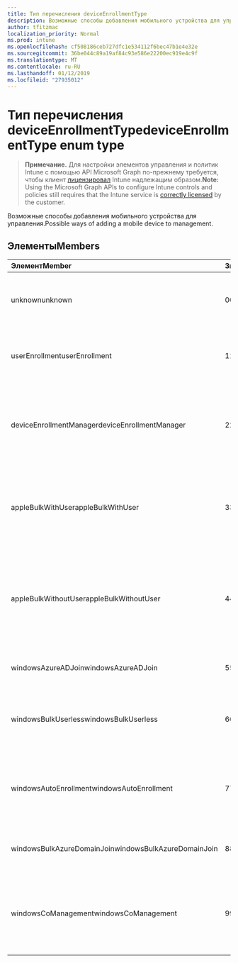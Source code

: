 ```yaml
---
title: Тип перечисления deviceEnrollmentType
description: Возможные способы добавления мобильного устройства для управления.
author: tfitzmac
localization_priority: Normal
ms.prod: intune
ms.openlocfilehash: cf508186ceb727dfc1e534112f6bec47b1e4e32e
ms.sourcegitcommit: 36be044c89a19af84c93e586e22200ec919e4c9f
ms.translationtype: MT
ms.contentlocale: ru-RU
ms.lasthandoff: 01/12/2019
ms.locfileid: "27935012"
---
```

# <a name="deviceenrollmenttype-enum-type"></a><span data-ttu-id="e56c1-103">Тип перечисления deviceEnrollmentType</span><span class="sxs-lookup"><span data-stu-id="e56c1-103">deviceEnrollmentType enum type</span></span>

> <span data-ttu-id="e56c1-104">**Примечание.** Для настройки элементов управления и политик Intune с помощью API Microsoft Graph по-прежнему требуется, чтобы клиент [лицензировал](https://go.microsoft.com/fwlink/?linkid=839381) Intune надлежащим образом.</span><span class="sxs-lookup"><span data-stu-id="e56c1-104">**Note:** Using the Microsoft Graph APIs to configure Intune controls and policies still requires that the Intune service is [correctly licensed](https://go.microsoft.com/fwlink/?linkid=839381) by the customer.</span></span>

<span data-ttu-id="e56c1-105">Возможные способы добавления мобильного устройства для управления.</span><span class="sxs-lookup"><span data-stu-id="e56c1-105">Possible ways of adding a mobile device to management.</span></span>
## <a name="members"></a><span data-ttu-id="e56c1-106">Элементы</span><span class="sxs-lookup"><span data-stu-id="e56c1-106">Members</span></span>
|<span data-ttu-id="e56c1-107">Элемент</span><span class="sxs-lookup"><span data-stu-id="e56c1-107">Member</span></span>|<span data-ttu-id="e56c1-108">Значение</span><span class="sxs-lookup"><span data-stu-id="e56c1-108">Value</span></span>|<span data-ttu-id="e56c1-109">Описание</span><span class="sxs-lookup"><span data-stu-id="e56c1-109">Description</span></span>|
|:---|:---|:---|
|<span data-ttu-id="e56c1-110">unknown</span><span class="sxs-lookup"><span data-stu-id="e56c1-110">unknown</span></span>|<span data-ttu-id="e56c1-111">0</span><span class="sxs-lookup"><span data-stu-id="e56c1-111">0</span></span>|<span data-ttu-id="e56c1-112">Тип регистрации значения по умолчанию не собираются.</span><span class="sxs-lookup"><span data-stu-id="e56c1-112">Default value, enrollment type was not collected.</span></span>|
|<span data-ttu-id="e56c1-113">userEnrollment</span><span class="sxs-lookup"><span data-stu-id="e56c1-113">userEnrollment</span></span>|<span data-ttu-id="e56c1-114">1</span><span class="sxs-lookup"><span data-stu-id="e56c1-114">1</span></span>|<span data-ttu-id="e56c1-115">Регистрация управляемых пользователя по каналу BYOD.</span><span class="sxs-lookup"><span data-stu-id="e56c1-115">User driven enrollment through BYOD channel.</span></span>|
|<span data-ttu-id="e56c1-116">deviceEnrollmentManager</span><span class="sxs-lookup"><span data-stu-id="e56c1-116">deviceEnrollmentManager</span></span>|<span data-ttu-id="e56c1-117">2</span><span class="sxs-lookup"><span data-stu-id="e56c1-117">2</span></span>|<span data-ttu-id="e56c1-118">Регистрация пользователя с учетной записью диспетчера устройств заявок через Интернет.</span><span class="sxs-lookup"><span data-stu-id="e56c1-118">User enrollment with a device enrollment manager account.</span></span>|
|<span data-ttu-id="e56c1-119">appleBulkWithUser</span><span class="sxs-lookup"><span data-stu-id="e56c1-119">appleBulkWithUser</span></span>|<span data-ttu-id="e56c1-120">3</span><span class="sxs-lookup"><span data-stu-id="e56c1-120">3</span></span>|<span data-ttu-id="e56c1-121">Регистрация массового Apple с запрос пользователя.</span><span class="sxs-lookup"><span data-stu-id="e56c1-121">Apple bulk enrollment with user challenge.</span></span> <span data-ttu-id="e56c1-122">(DEP конфигуратора Apple)</span><span class="sxs-lookup"><span data-stu-id="e56c1-122">(DEP, Apple Configurator)</span></span>|
|<span data-ttu-id="e56c1-123">appleBulkWithoutUser</span><span class="sxs-lookup"><span data-stu-id="e56c1-123">appleBulkWithoutUser</span></span>|<span data-ttu-id="e56c1-124">4</span><span class="sxs-lookup"><span data-stu-id="e56c1-124">4</span></span>|<span data-ttu-id="e56c1-125">Apple массового заявок через Интернет без запроса пользователя.</span><span class="sxs-lookup"><span data-stu-id="e56c1-125">Apple bulk enrollment without user challenge.</span></span> <span data-ttu-id="e56c1-126">(DEP конфигуратора Apple мобильных Config)</span><span class="sxs-lookup"><span data-stu-id="e56c1-126">(DEP, Apple Configurator, Mobile Config)</span></span>|
|<span data-ttu-id="e56c1-127">windowsAzureADJoin</span><span class="sxs-lookup"><span data-stu-id="e56c1-127">windowsAzureADJoin</span></span>|<span data-ttu-id="e56c1-128">5</span><span class="sxs-lookup"><span data-stu-id="e56c1-128">5</span></span>|<span data-ttu-id="e56c1-129">Присоединение к Windows Azure AD 10.</span><span class="sxs-lookup"><span data-stu-id="e56c1-129">Windows 10 Azure AD Join.</span></span>|
|<span data-ttu-id="e56c1-130">windowsBulkUserless</span><span class="sxs-lookup"><span data-stu-id="e56c1-130">windowsBulkUserless</span></span>|<span data-ttu-id="e56c1-131">6</span><span class="sxs-lookup"><span data-stu-id="e56c1-131">6</span></span>|<span data-ttu-id="e56c1-132">Массовое 10 Windows подачи заявок через ICD с сертификатом.</span><span class="sxs-lookup"><span data-stu-id="e56c1-132">Windows 10 Bulk enrollment through ICD with certificate.</span></span>|
|<span data-ttu-id="e56c1-133">windowsAutoEnrollment</span><span class="sxs-lookup"><span data-stu-id="e56c1-133">windowsAutoEnrollment</span></span>|<span data-ttu-id="e56c1-134">7</span><span class="sxs-lookup"><span data-stu-id="e56c1-134">7</span></span>|<span data-ttu-id="e56c1-135">Windows 10 автоматической подачи заявок.</span><span class="sxs-lookup"><span data-stu-id="e56c1-135">Windows 10 automatic enrollment.</span></span> <span data-ttu-id="e56c1-136">(Добавление учетной записи работы)</span><span class="sxs-lookup"><span data-stu-id="e56c1-136">(Add work account)</span></span>|
|<span data-ttu-id="e56c1-137">windowsBulkAzureDomainJoin</span><span class="sxs-lookup"><span data-stu-id="e56c1-137">windowsBulkAzureDomainJoin</span></span>|<span data-ttu-id="e56c1-138">8</span><span class="sxs-lookup"><span data-stu-id="e56c1-138">8</span></span>|<span data-ttu-id="e56c1-139">Windows 10 в пакетном режиме присоединиться к Azure AD.</span><span class="sxs-lookup"><span data-stu-id="e56c1-139">Windows 10 bulk Azure AD Join.</span></span>|
|<span data-ttu-id="e56c1-140">windowsCoManagement</span><span class="sxs-lookup"><span data-stu-id="e56c1-140">windowsCoManagement</span></span>|<span data-ttu-id="e56c1-141">9</span><span class="sxs-lookup"><span data-stu-id="e56c1-141">9</span></span>|<span data-ttu-id="e56c1-142">10 совместного управления Windows активировать по автопилот или групповой политики.</span><span class="sxs-lookup"><span data-stu-id="e56c1-142">Windows 10 Co-Management triggered by AutoPilot or Group Policy.</span></span>|



